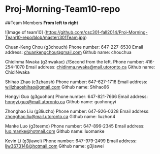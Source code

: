 Proj-Morning-Team10-repo
========================

##Team Members
**From left to right**

![Image of team10]
(https://github.com/csc301-fall2014/Proj-Morning-Team10-repo/blob/master/301Team.jpg)


Chuan-Keng Chou (g3chouch)
Phone number: 647-227-6530
Email address: chuankengchou@gmail.com 
Github name: chouchua


Chidinma Nwaka (g3nwakac)  //Second from the left.
Phone number: 416-254-1070
Email address: chidinma.nwaka@mail.utoronto.ca 
Github name: ChidiNwaka


Shihao Zhao (c3zhaosh)
Phone number: 647-627-1718
Email address: willzhaoshihao@gmail.com 
Github name: Shihao66


Hongyi Guo (g3guohon)
Phone number: 647-821-7666
Email address: hongyi.guo@mail.utoronto.ca 
Github name: guohongyi


Zhonghao Liu (g3liuzho)
Phone number: 647-926-0328
Email address: zhonghao.liu@mail.utoronto.ca 
Github name: liuzhon4


Manke Luo (g3teemo)
Phone number: 647-896-2345
Email address: luo.manke@hotmail.com 
Github name: luomanke


Kevin Li (g3jiawei)
Phone number: 647-979-2499
Email address: ljw3673146@hotmail.com 
Github name: g3jiawei
